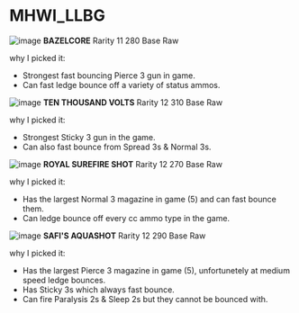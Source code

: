 # MHWI_LLBG

![image](https://github.com/LucianoCirino/MHWI_LLBG/assets/112517630/0e60fb0d-aa86-43b7-a443-24682e8aa738)
**BAZELCORE**
Rarity 11
280 Base Raw


why I picked it:
- Strongest fast bouncing Pierce 3 gun in game.
- Can fast ledge bounce off a variety of status ammos.

![image](https://github.com/LucianoCirino/MHWI_LLBG/assets/112517630/14fcec9d-a255-445b-8084-ecf2d9d7e980)
**TEN THOUSAND VOLTS**
Rarity 12
310 Base Raw

why I picked it:
- Strongest Sticky 3 gun in the game.
- Can also fast bounce from Spread 3s & Normal 3s.


![image](https://github.com/LucianoCirino/MHWI_LLBG/assets/112517630/cd2c631e-6b84-447c-bbb8-04948fda7797)
**ROYAL SUREFIRE SHOT**
Rarity 12
270 Base Raw

why I picked it:
- Has the largest Normal 3 magazine in game (5) and can fast bounce them.
- Can ledge bounce off every cc ammo type in the game.

![image](https://github.com/LucianoCirino/MHWI_LLBG/assets/112517630/77385904-bebb-4949-8659-c817352130c7)
**SAFI'S AQUASHOT**
Rarity 12
290 Base Raw

why I picked it:
- Has the largest Pierce 3 magazine in game (5), unfortunetely at medium speed ledge bounces.
- Has Sticky 3s which always fast bounce.
- Can fire Paralysis 2s & Sleep 2s but they cannot be bounced with.
